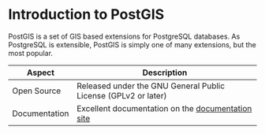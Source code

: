 Introduction to PostGIS
=======================

PostGIS is a set of GIS based extensions for PostgreSQL databases.  As PostgreSQL is extensible, PostGIS is simply one of many extensions, but the most popular.

| Aspect | Description |
| ------ | ----------- |
| Open Source | Released under the GNU General Public License (GPLv2 or later) |
| Documentation | Excellent documentation on the [documentation site](https://postgis.net/documentation/) |
